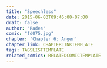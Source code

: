 ```yaml
---
title: "Speechless"
date: 2015-06-03T09:46:00-07:00
draft: false
author: "Rades"
comic: "fd075.jpg"
chapter: 'Chapter 6: Anger'
chapter_link: CHAPTERLINKTEMPLATE
tags: TAGSLISTTEMPLATE
related_comics: RELATEDCOMICTEMPLATE
---
```


